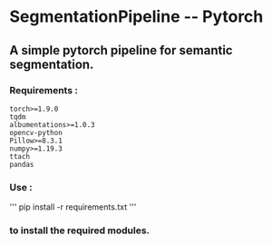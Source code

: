 # SegmentationPipeline -- Pytorch
## A simple pytorch pipeline for semantic segmentation.
### Requirements : 
```
torch>=1.9.0
tqdm
albumentations>=1.0.3
opencv-python
Pillow>=8.3.1
numpy>=1.19.3
ttach
pandas
```
### Use : 
'''
pip install -r requirements.txt
'''
### to install the required modules.
